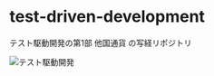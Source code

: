 # test-driven-development
テスト駆動開発の第1部 他国通貨 の写経リポジトリ

![テスト駆動開発](https://images-na.ssl-images-amazon.com/images/I/719E-POor7L.jpg)

